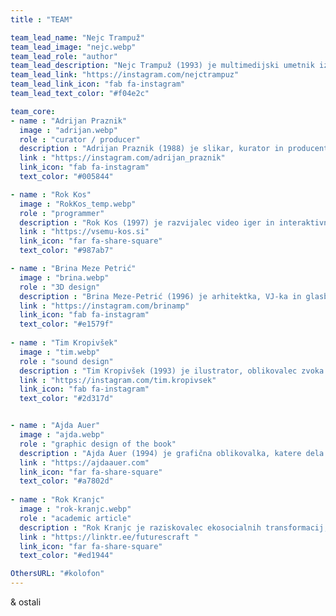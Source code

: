 ```yaml
---
title : "TEAM"

team_lead_name: "Nejc Trampuž"
team_lead_image: "nejc.webp"
team_lead_role: "author"
team_lead_description: "Nejc Trampuž (1993) je multimedijski umetnik iz Slovenije, ki je diplomiral s pohvalo (Cum Laude) in prejel nagrado ALUO za magistrski študij fotografije na Akademiji za likovno umetnost in oblikovanje v Ljubljani. V zadnjih petih letih je aktivno vključen v okoljske in ekološke projekte, od leta 2019 pa je tudi aktivist v gibanju Mladi za podnebno pravičnost. Njegovo priljubljeno izrazno sredstvo je kolaž v kombinaciji z različnimi sodobnimi tehnologijami, mediji in pristopi. Trampuž je imel več deset samostojnih in skupinskih razstav v Sloveniji in tujini ter prejel več nagrad za svoje delo."
team_lead_link: "https://instagram.com/nejctrampuz"
team_lead_link_icon: "fab fa-instagram"
team_lead_text_color: "#f04e2c"

team_core:
- name : "Adrijan Praznik"
  image : "adrijan.webp"
  role : "curator / producer"
  description : "Adrijan Praznik (1988) je slikar, kurator in producent. Svoja dela je predstavil na številnih razstavah, med drugim na razstavi Čas brez nedolžnosti v Moderni galeriji (SI) in na umetniškem sejmu viennacontemporary (AT). Deluje kot umetniški vodja Galerije Simulaker v Novem mestu ter kot kurator in producent pri projektu konS."
  link : "https://instagram.com/adrijan_praznik"
  link_icon: "fab fa-instagram"
  text_color: "#005844"

- name : "Rok Kos"
  image : "RokKos_temp.webp"
  role : "programmer"
  description : "Rok Kos (1997) je razvijalec video iger in interaktivnih doživetij. Po končanem študiju interdisciplinarnega računalništva na Fakulteti za računalništvo in informatiko se je zaposlil v globalnem podjetju Outfit7, kjer je razvijal mobilne igre z več milijardami prenosov. Hkrati razvija lastne projekte, ki vključujejo robotiko, računalništvo in 3D-tiskanje."
  link : "https://vsemu-kos.si"
  link_icon: "far fa-share-square"
  text_color: "#987ab7"

- name : "Brina Meze Petrić"
  image : "brina.webp"
  role : "3D design"
  description : "Brina Meze-Petrić (1996) je arhitektka, VJ-ka in glasbenica. Svoje izobraževanje je zaključila na Akademie der bildenden Künste Wien (AT), smer Arhitektura. Oblikovno se najpogosteje izraža s 3D modeliranjem, videom, stripi, infografiko in kolaži."
  link : "https://instagram.com/brinamp"
  link_icon: "fab fa-instagram"
  text_color: "#e1579f"
            
- name : "Tim Kropivšek"
  image : "tim.webp"
  role : "sound design"
  description : "Tim Kropivšek (1993) je ilustrator, oblikovalec zvoka in glasbenik. Njegova dela so največkrat interaktivna in komentirajo današnjo družbo, človeško psiho, ter podnebno nepravičnost. Kropivšek trenutno zaključuje magistrski študij na ALUO."
  link : "https://instagram.com/tim.kropivsek"
  link_icon: "fab fa-instagram"
  text_color: "#2d317d"


- name : "Ajda Auer"
  image : "ajda.webp"
  role : "graphic design of the book"
  description : "Ajda Auer (1994) je grafična oblikovalka, katere dela temeljijo na privlačnih tipografijah in barvnih kombinacijah. Diplomirala je iz vizualnih komunikacij na Fakulteti za dizajn (Ljubljana), študirala grafično umetnost na Akademiji za likovno umetnost v Latviji in nadaljevala magistrski študij na ALUO. Poleg samostojnega dela je trenutno zaposlena kot pomočnica za marketing in odnose z javnostmi v SNG Drama Ljubljana. "
  link : "https://ajdaauer.com"
  link_icon: "far fa-share-square"
  text_color: "#a7802d"
            
- name : "Rok Kranjc"
  image : "rok-kranjc.webp"
  role : "academic article"
  description : "Rok Kranjc je raziskovalec ekosocialnih transformacij, dizajner in prevajalec. Je ustanovitelj Futurescrafta, raziskovalnega in dizajn studia za izkustvene prihodnosti, generativne igre in druge oblike ukvarjanja z alternativnimi ekonomijami."
  link : "https://linktr.ee/futurescraft "
  link_icon: "far fa-share-square"
  text_color: "#ed1944"

OthersURL: "#kolofon"
---
```


& ostali